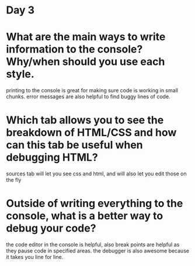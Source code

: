 # Day 3

# What are the main ways to write information to the console? Why/when should you use each style.
printing to the console is great for making sure code is working in small chunks.
error messages are also helpful to find buggy lines of code.
# Which tab allows you to see the breakdown of HTML/CSS and how can this tab be useful when debugging HTML?
sources tab will let you see css and html, and will also let you edit those on the fly
# Outside of writing everything to the console, what is a better way to debug your code?
the code editor in the console is helpful, also break points are helpful as they pause code in specified areas.
the debugger is also awesome because it takes you line for line.